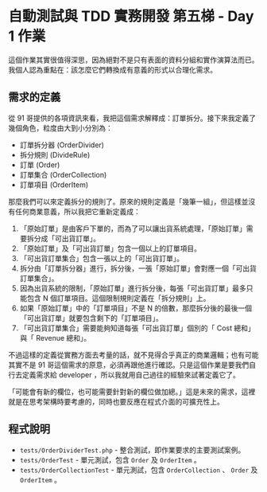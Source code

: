 # 自動測試與 TDD 實務開發 第五梯 - Day 1 作業

這個作業其實很值得深思，因為絕對不是只有表面的資料分組和實作演算法而已。我個人認為重點在：該怎麼它們轉換成有意義的形式以合理化需求。

## 需求的定義

從 91 哥提供的各項資訊來看，我把這個需求解釋成：訂單拆分。接下來我定義了幾個角色，粒度由大到小分別為：

* 訂單拆分器 (OrderDivider)
* 拆分規則 (DivideRule)
* 訂單 (Order)
* 訂單集合 (OrderCollection)
* 訂單項目 (OrderItem)

那麼我們可以來定義拆分的規則了。原來的規則定義是「幾筆一組」，但這樣並沒有任何商業意義，所以我把它重新定義成：

1. 「原始訂單」是由客戶下單的，而為了可以讓出貨系統處理，「原始訂單」需要拆分成「可出貨訂單」。
2. 「原始訂單」及「可出貨訂單」包含一個以上的訂單項目。
3. 「可出貨訂單集合」包含一張以上的「可出貨訂單」。
4. 拆分由「訂單拆分器」進行，拆分後，一張「原始訂單」會對應一個「可出貨訂單集合」。
5. 因為出貨系統的限制，「原始訂單」進行拆分後，每張「可出貨訂單」最多只能包含 N 個訂單項目。這個限制規則定義在「拆分規則」上。
6. 如果「原始訂單」中的「訂單項目」不是 N 的倍數，那麼拆分後的最後一個「可出貨訂單」就要包含剩下的「訂單項目」。
7. 「可出貨訂單集合」需要能夠知道每張「可出貨訂單」個別的「 Cost 總和」與「 Revenue 總和」。

不過這樣的定義從實務方面去考量的話，就不見得合乎真正的商業邏輯；也有可能其實不是 91 哥這個需求的原意，必須再跟他進行確認。只是這個作業是要我們自行去定義需求給 developer ，所以我就用自己過往的經驗來試著定義它了。

「可能會有新的欄位，也可能需要針對新的欄位做加總。」這是未來的需求，這裡就是在思考架構時要考慮的，同時也要反應在程式介面的可擴充性上。

## 程式說明

* `tests/OrderDividerTest.php` - 整合測試，即作業要求的主要測試案例。
* `tests/OrderTest` - 單元測試，包含 `Order` 及 `OrderItem` 。
* `tests/OrderCollectionTest` - 單元測試，包含 `OrderCollection` 、 `Order` 及 `OrderItem` 。
